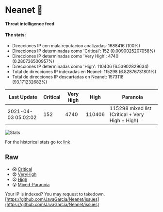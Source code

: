 # Neanet :hocho:
#### Threat intelligence feed
#### The stats:

- Direcciones IP con mala reputacion analizadas: 1688416 (100%)
- Direcciones IP determinadas como 'Critical':  152 (0.0090025207058%)
- Direcciones IP determinadas como 'Very High':  4740 (0.280736500957%)
- Direcciones IP determinadas como 'High':  110406 (6.53902829634)
- Total de direcciones IP indexadas en Neanet:  115298 (6.82876731801%)
- Total de direcciones IP descartadas en Neanet:  1573118 (93.171232682%)

| Last Update | Critical | Very High | High | Paranoia |
| --- | --- | --- | --- | --- |
| 2021-04-03 05:02:02 | 152 | 4740 | 110406 | 115298 mixed list (Critical + Very High + High)|

![Stats](https://docs.google.com/spreadsheets/d/e/2PACX-1vSnaNMIXVabIpDJjufMlzH7poXnshF3mgd8Is1g9ytUEzVsP5my4Trn8f-xkoLLQ38xpL3HtmUexLo6/pubchart?oid=501124687&format=image)

For the historical stats go to: [link](/stats.csv)
## Raw
- :scream: [Critical](https://raw.githubusercontent.com/JavaGarcia/Neanet/master/blacklists/neanet_critical.txt)
- :fearful: [VeryHigh](https://raw.githubusercontent.com/JavaGarcia/Neanet/master/blacklists/neanet_veryHigh.txtt)
- :frowning: [High](https://raw.githubusercontent.com/JavaGarcia/Neanet/master/blacklists/neanet_high.txt)
- :dizzy_face: [Mixed-Paranoia](https://raw.githubusercontent.com/JavaGarcia/Neanet/master/blacklists/neanet_all.txt)


Your IP is indexed? You may request to takedown. [https://github.com/JavaGarcia/Neanet/issues](https://github.com/JavaGarcia/Neanet/issues)




































































































































































































































































































































































































































































































































































































































































































































































































































































































































































































































































































































































































































































































































































































































































































































































































































































































































































































































































































































































































































































































































































































































































































































































































































































































































































































































































































































































































































































































































































































































































































































































































































































































































































































































































































































































































































































































































































































































































































































































































































































































































































































































































































































































































































































































































































































































































































































































































































































































































































































































































































































































































































































































































































































































































































































